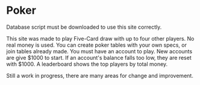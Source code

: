 # Poker

Database script must be downloaded to use this site correctly.

This site was made to play Five-Card draw with up to four other players.
No real money is used.
You can create poker tables with your own specs, or join tables already made.
You must have an account to play. New accounts are give $1000 to start.
If an account's balance falls too low, they are reset with $1000.
A leaderboard shows the top players by total money.

Still a work in progress, there are many areas for change and improvement.
